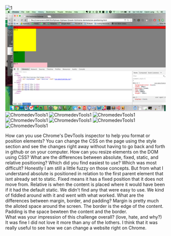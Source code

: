 ![1](../week-3/chrome-devtools/imgs/1.png)
![2](../chrome-devtools/imgs/2.png)
![ChromedevTools1](../week-3/chrome-devtools/imgs/3.png)
![ChromedevTools1](../week-3/chrome-devtools/imgs/4.png)
![ChromedevTools1](../week-3/chrome-devtools/imgs/5.png)
![ChromedevTools1](../week-3/chrome-devtools/imgs/6.png)
![ChromedevTools1](../week-3/chrome-devtools/imgs/7.png)
![ChromedevTools1](../week-3/chrome-devtools/imgs/8.png)
![ChromedevTools1](../week-3/chrome-devtools/imgs/9.png)

How can you use Chrome's DevTools inspector to help you format or position elements?
You can change the CSS on the page using the style section and see the changes right away without having to go back and forth in github or on your computer. 
How can you resize elements on the DOM using CSS?
What are the differences between absolute, fixed, static, and relative positioning? Which did you find easiest to use? Which was most difficult?
Honestly I am still a little fuzzy on those concepts. But from what I understand absolute is positioned in relation to the first parent element that isnt already set to static. Fixed means it has a fixed position that it does not move from. Relative is when the content is placed where it would have been if it had the default static. We didn't find any that were easy to use. We kind of fiddled around with it and went with what worked. 
What are the differences between margin, border, and padding?
Margin is pretty much the alloted space around the screen. The border is the edge of the content. Padding is the space bewteen the content and the border.  
What was your impression of this challenge overall? (love, hate, and why?)
It was fine I did not love it more than any of the lothers. I think that it was really useful to see how we can change a website right on Chrome. 